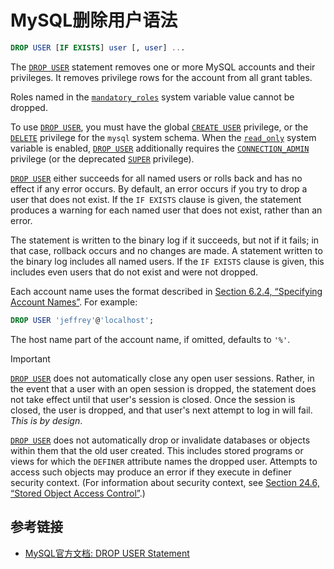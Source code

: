 # MySQL删除用户语法



```sql
DROP USER [IF EXISTS] user [, user] ...
```

The [`DROP USER`](https://dev.mysql.com/doc/refman/8.0/en/drop-user.html) statement removes one or more MySQL accounts and their privileges. It removes privilege rows for the account from all grant tables.

Roles named in the [`mandatory_roles`](https://dev.mysql.com/doc/refman/8.0/en/server-system-variables.html#sysvar_mandatory_roles) system variable value cannot be dropped.

To use [`DROP USER`](https://dev.mysql.com/doc/refman/8.0/en/drop-user.html), you must have the global [`CREATE USER`](https://dev.mysql.com/doc/refman/8.0/en/privileges-provided.html#priv_create-user) privilege, or the [`DELETE`](https://dev.mysql.com/doc/refman/8.0/en/privileges-provided.html#priv_delete) privilege for the `mysql` system schema. When the [`read_only`](https://dev.mysql.com/doc/refman/8.0/en/server-system-variables.html#sysvar_read_only) system variable is enabled, [`DROP USER`](https://dev.mysql.com/doc/refman/8.0/en/drop-user.html) additionally requires the [`CONNECTION_ADMIN`](https://dev.mysql.com/doc/refman/8.0/en/privileges-provided.html#priv_connection-admin) privilege (or the deprecated [`SUPER`](https://dev.mysql.com/doc/refman/8.0/en/privileges-provided.html#priv_super) privilege).

[`DROP USER`](https://dev.mysql.com/doc/refman/8.0/en/drop-user.html) either succeeds for all named users or rolls back and has no effect if any error occurs. By default, an error occurs if you try to drop a user that does not exist. If the `IF EXISTS` clause is given, the statement produces a warning for each named user that does not exist, rather than an error.

The statement is written to the binary log if it succeeds, but not if it fails; in that case, rollback occurs and no changes are made. A statement written to the binary log includes all named users. If the `IF EXISTS` clause is given, this includes even users that do not exist and were not dropped.

Each account name uses the format described in [Section 6.2.4, “Specifying Account Names”](https://dev.mysql.com/doc/refman/8.0/en/account-names.html). For example:

```sql
DROP USER 'jeffrey'@'localhost';
```

The host name part of the account name, if omitted, defaults to `'%'`.

Important

[`DROP USER`](https://dev.mysql.com/doc/refman/8.0/en/drop-user.html) does not automatically close any open user sessions. Rather, in the event that a user with an open session is dropped, the statement does not take effect until that user's session is closed. Once the session is closed, the user is dropped, and that user's next attempt to log in will fail. *This is by design*.

[`DROP USER`](https://dev.mysql.com/doc/refman/8.0/en/drop-user.html) does not automatically drop or invalidate databases or objects within them that the old user created. This includes stored programs or views for which the `DEFINER` attribute names the dropped user. Attempts to access such objects may produce an error if they execute in definer security context. (For information about security context, see [Section 24.6, “Stored Object Access Control”](https://dev.mysql.com/doc/refman/8.0/en/stored-objects-security.html).)



## 参考链接

- [MySQL官方文档: DROP USER Statement](https://dev.mysql.com/doc/refman/8.0/en/drop-user.html)
